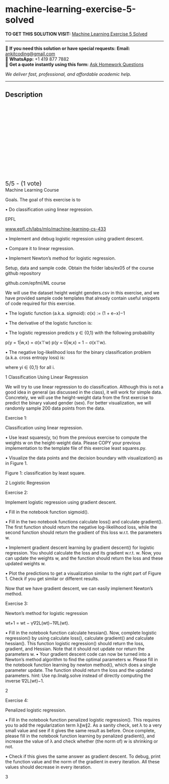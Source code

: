# machine-learning-exercise-5-solved
**TO GET THIS SOLUTION VISIT:** [Machine Learning Exercise 5 Solved](https://www.ankitcodinghub.com/product/machine-learning-labs-solved-3/)


---

📩 **If you need this solution or have special requests:** **Email:** ankitcoding@gmail.com  
📱 **WhatsApp:** +1 419 877 7882  
📄 **Get a quote instantly using this form:** [Ask Homework Questions](https://www.ankitcodinghub.com/services/ask-homework-questions/)

*We deliver fast, professional, and affordable academic help.*

---

<h2>Description</h2>



<div class="kk-star-ratings kksr-auto kksr-align-center kksr-valign-top" data-payload="{&quot;align&quot;:&quot;center&quot;,&quot;id&quot;:&quot;110195&quot;,&quot;slug&quot;:&quot;default&quot;,&quot;valign&quot;:&quot;top&quot;,&quot;ignore&quot;:&quot;&quot;,&quot;reference&quot;:&quot;auto&quot;,&quot;class&quot;:&quot;&quot;,&quot;count&quot;:&quot;1&quot;,&quot;legendonly&quot;:&quot;&quot;,&quot;readonly&quot;:&quot;&quot;,&quot;score&quot;:&quot;5&quot;,&quot;starsonly&quot;:&quot;&quot;,&quot;best&quot;:&quot;5&quot;,&quot;gap&quot;:&quot;4&quot;,&quot;greet&quot;:&quot;Rate this product&quot;,&quot;legend&quot;:&quot;5\/5 - (1 vote)&quot;,&quot;size&quot;:&quot;24&quot;,&quot;title&quot;:&quot;Machine Learning  Exercise 5 Solved&quot;,&quot;width&quot;:&quot;138&quot;,&quot;_legend&quot;:&quot;{score}\/{best} - ({count} {votes})&quot;,&quot;font_factor&quot;:&quot;1.25&quot;}">

<div class="kksr-stars">

<div class="kksr-stars-inactive">
            <div class="kksr-star" data-star="1" style="padding-right: 4px">


<div class="kksr-icon" style="width: 24px; height: 24px;"></div>
        </div>
            <div class="kksr-star" data-star="2" style="padding-right: 4px">


<div class="kksr-icon" style="width: 24px; height: 24px;"></div>
        </div>
            <div class="kksr-star" data-star="3" style="padding-right: 4px">


<div class="kksr-icon" style="width: 24px; height: 24px;"></div>
        </div>
            <div class="kksr-star" data-star="4" style="padding-right: 4px">


<div class="kksr-icon" style="width: 24px; height: 24px;"></div>
        </div>
            <div class="kksr-star" data-star="5" style="padding-right: 4px">


<div class="kksr-icon" style="width: 24px; height: 24px;"></div>
        </div>
    </div>

<div class="kksr-stars-active" style="width: 138px;">
            <div class="kksr-star" style="padding-right: 4px">


<div class="kksr-icon" style="width: 24px; height: 24px;"></div>
        </div>
            <div class="kksr-star" style="padding-right: 4px">


<div class="kksr-icon" style="width: 24px; height: 24px;"></div>
        </div>
            <div class="kksr-star" style="padding-right: 4px">


<div class="kksr-icon" style="width: 24px; height: 24px;"></div>
        </div>
            <div class="kksr-star" style="padding-right: 4px">


<div class="kksr-icon" style="width: 24px; height: 24px;"></div>
        </div>
            <div class="kksr-star" style="padding-right: 4px">


<div class="kksr-icon" style="width: 24px; height: 24px;"></div>
        </div>
    </div>
</div>


<div class="kksr-legend" style="font-size: 19.2px;">
            5/5 - (1 vote)    </div>
    </div>
Machine Learning Course

Goals. The goal of this exercise is to

• Do classification using linear regression.

EPFL

www.epfl.ch/labs/mlo/machine-learning-cs-433

• Implement and debug logistic regression using gradient descent.

• Compare it to linear regression.

• Implement Newton’s method for logistic regression.

Setup, data and sample code. Obtain the folder labs/ex05 of the course github repository

github.com/epfml/ML course

We will use the dataset height weight genders.csv in this exercise, and we have provided sample code templates that already contain useful snippets of code required for this exercise.

• The logistic function (a.k.a. sigmoid): σ(x) := (1 + e−x)−1

• The derivative of the logistic function is:

• The logistic regression predicts y ∈ {0,1} with the following probability

p(y = 1|w,x) = σ(x⊤w) p(y = 0|w,x) = 1 − σ(x⊤w).

• The negative log-likelihood loss for the binary classification problem (a.k.a. cross entropy loss) is:

where yi ∈ {0,1} for all i.

1 Classification Using Linear Regression

We will try to use linear regression to do classification. Although this is not a good idea in general (as discussed in the class), it will work for simple data. Concretely, we will use the height-weight data from the first exercise to predict the binary valued gender (sex). For better visualization, we will randomly sample 200 data points from the data.

Exercise 1:

Classification using linear regression.

• Use least squares(y, tx) from the previous exercise to compute the weights w on the height-weight data. Please COPY your previous implementation to the template file of this exercise least squares.py.

• Visualize the data points and the decision boundary with visualization() as in Figure 1.

Figure 1: classification by least square.

2 Logistic Regression

Exercise 2:

Implement logistic regression using gradient descent.

• Fill in the notebook function sigmoid().

• Fill in the two notebook functions calculate loss() and calculate gradient(). The first function should return the negative log-likelihood loss, while the second function should return the gradient of this loss w.r.t. the parameters w.

• Implement gradient descent learning by gradient descent() for logistic regression. You should calculate the loss and its gradient w.r.t. w. Now, you can update the weights w, and the function should return the loss and these updated weights w.

• Plot the predictions to get a visualization similar to the right part of Figure 1. Check if you get similar or different results.

Now that we have gradient descent, we can easily implement Newton’s method.

Exercise 3:

Newton’s method for logistic regression

wt+1 = wt − γ∇2L(wt)−1∇L(wt).

• Fill in the notebook function calculate hessian(). Now, complete logistic regression() by using calculate loss(), calculate gradient() and calculate hessian(). This function logistic regression() should return the loss, gradient, and Hessian. Note that it should not update nor return the parameters w. • Your gradient descent code can now be turned into a Newton’s method algorithm to find the optimal parameters w. Please fill in the notebook function learning by newton method(), which does a single parameter update. The function should return the loss and the updated parameters. hint: Use np.linalg.solve instead of directly computing the inverse ∇2L(wt)−1.

2

Exercise 4:

Penalized logistic regression.

• Fill in the notebook function penalized logistic regression(). This requires you to add the regularization term λ∥w∥2. As a sanity check, set λ to a very small value and see if it gives the same result as before. Once complete, please fill in the notebook function learning by penalized gradient(), and increase the value of λ and check whether (the norm of) w is shrinking or not.

• Check if this gives the same answer as gradient descent. To debug, print the function value and the norm of the gradient in every iteration. All these values should decrease in every iteration.

3
